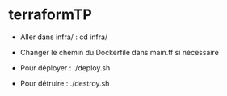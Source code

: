 # terraformTP

* Aller dans infra/ :
cd infra/

* Changer le chemin du Dockerfile dans main.tf si nécessaire

* Pour déployer :
./deploy.sh

* Pour détruire :
./destroy.sh